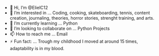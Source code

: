 - 👋 Hi, I’m @ElielC12
- 👀 I’m interested in ... Coding, cooking, skateboarding, tennis, content creation, journaling, theories, horror stories, strenght training, and arts. 
- 🌱 I’m currently learning ... Python
- 💞️ I’m looking to collaborate on ... Python Projects
- 📫 How to reach me ... Email
- ⚡ Fun fact: ... Trough my childhood I moved at around 15 times, adaptability is in my blood. 

<!---
ElielC12/ElielC12 is a ✨ special ✨ repository because its `README.md` (this file) appears on your GitHub profile.
You can click the Preview link to take a look at your changes.
--->

